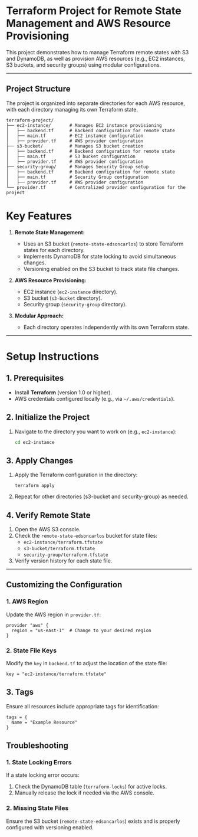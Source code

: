 # Terraform Project for Remote State Management and AWS Resource Provisioning

This project demonstrates how to manage Terraform remote states with S3 and DynamoDB, as well as provision AWS resources (e.g., EC2 instances, S3 buckets, and security groups) using modular configurations.

---

## Project Structure

The project is organized into separate directories for each AWS resource, with each directory managing its own Terraform state.

```
terraform-project/
├── ec2-instance/       # Manages EC2 instance provisioning
│   ├── backend.tf      # Backend configuration for remote state
│   ├── main.tf         # EC2 instance configuration
│   ├── provider.tf     # AWS provider configuration
├── s3-bucket/          # Manages S3 bucket creation
│   ├── backend.tf      # Backend configuration for remote state
│   ├── main.tf         # S3 bucket configuration
│   ├── provider.tf     # AWS provider configuration
├── security-group/     # Manages Security Group setup
│   ├── backend.tf      # Backend configuration for remote state
│   ├── main.tf         # Security Group configuration
│   ├── provider.tf     # AWS provider configuration
└── provider.tf         # Centralized provider configuration for the project
```


# Key Features

1. **Remote State Management:**
   - Uses an S3 bucket (`remote-state-edsoncarlos`) to store Terraform states for each directory.
   - Implements DynamoDB for state locking to avoid simultaneous changes.
   - Versioning enabled on the S3 bucket to track state file changes.

2. **AWS Resource Provisioning:**
   - EC2 instance (`ec2-instance` directory).
   - S3 bucket (`s3-bucket` directory).
   - Security group (`security-group` directory).

3. **Modular Approach:**
   - Each directory operates independently with its own Terraform state.

---

# Setup Instructions

## 1. Prerequisites
- Install **Terraform** (version 1.0 or higher).
- AWS credentials configured locally (e.g., via `~/.aws/credentials`).

## 2. Initialize the Project
1. Navigate to the directory you want to work on (e.g., `ec2-instance`):
   ```bash
   cd ec2-instance


## 3. Apply Changes

1. Apply the Terraform configuration in the directory:
   ```shel
   terraform apply
    ```

2.	Repeat for other directories (s3-bucket and security-group) as needed.

## 4. Verify Remote State

1. Open the AWS S3 console.
2. Check the `remote-state-edsoncarlos` bucket for state files:
   - `ec2-instance/terraform.tfstate`
   - `s3-bucket/terraform.tfstate`
   - `security-group/terraform.tfstate`
3. Verify version history for each state file.

---

## Customizing the Configuration

### 1. AWS Region

Update the AWS region in `provider.tf`:

```
provider "aws" {
  region = "us-east-1"  # Change to your desired region
}
```

### 2. State File Keys

Modify the `key` in `backend.tf` to adjust the location of the state file:
```
key = "ec2-instance/terraform.tfstate"
```


## 3. Tags

Ensure all resources include appropriate tags for identification:

```
tags = {
  Name = "Example Resource"
}
```


## Troubleshooting

### 1. State Locking Errors

If a state locking error occurs:
1. Check the DynamoDB table (`terraform-locks`) for active locks.
2. Manually release the lock if needed via the AWS console.

### 2. Missing State Files

Ensure the S3 bucket (`remote-state-edsoncarlos`) exists and is properly configured with versioning enabled.